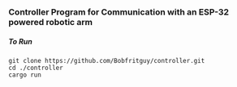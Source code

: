 ### Controller Program for Communication with an ESP-32 powered robotic arm

##### To Run
```
git clone https://github.com/Bobfritguy/controller.git
cd ./controller
cargo run
```
